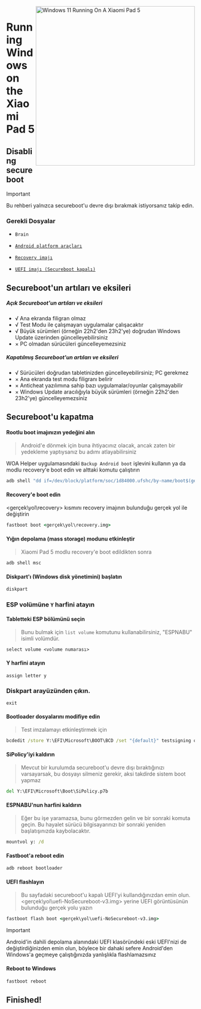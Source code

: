 <img align="right" src="https://raw.githubusercontent.com/erdilS/Port-Windows-11-Xiaomi-Pad-5/main/nabu.png" width="425" alt="Windows 11 Running On A Xiaomi Pad 5">


# Running Windows on the Xiaomi Pad 5

## Disabling secureboot
> [!Important]
> Bu rehberi yalnızca secureboot'u devre dışı bırakmak istiyorsanız takip edin.

### Gerekli Dosyalar
- ```Brain```

- [```Android platform araçları```](https://developer.android.com/studio/releases/platform-tools)

- [```Recovery imajı```](https://github.com/erdilS/Port-Windows-11-Xiaomi-Pad-5/releases/download/1.0/recovery.img)

- [```UEFI imajı (Secureboot kapalı)```](https://github.com/erdilS/Port-Windows-11-Xiaomi-Pad-5/releases/download/UEFI/uefi-NoSecureboot-v3.img)

## Secureboot'un artıları ve eksileri

##### Açık Secureboot'un artıları ve eksileri
- √ Ana ekranda filigran olmaz
- √ Test Modu ile çalışmayan uygulamalar çalışacaktır
- √ Büyük sürümleri (örneğin 22h2'den 23h2'ye) doğrudan Windows Update üzerinden güncelleyebilirsiniz
- × PC olmadan sürücüleri güncelleyemezsiniz

##### Kapatılmış Secureboot'un artıları ve eksileri
- √ Sürücüleri doğrudan tabletinizden güncelleyebilirsiniz; PC gerekmez
- × Ana ekranda test modu filigranı belirir
- × Anticheat yazılımına sahip bazı uygulamalar/oyunlar çalışmayabilir
- × Windows Update aracılığıyla büyük sürümleri (örneğin 22h2'den 23h2'ye) güncelleyemezsiniz

## Secureboot'u kapatma

####  Rootlu boot imajınızın yedeğini alın
> Android'e dönmek için buna ihtiyacınız olacak, ancak zaten bir yedekleme yaptıysanız bu adımı atlayabilirsiniz

WOA Helper uygulamasındaki `Backup Android boot` işlevini kullanın ya da modlu recovery'e boot edin ve alttaki komutu çalıştırın
```cmd
adb shell "dd if=/dev/block/platform/soc/1d84000.ufshc/by-name/boot$(getprop ro.boot.slot_suffix) of=/tmp/rooted_boot.img" && adb pull /tmp/rooted_boot.img
```

#### Recovery'e boot edin
<gerçek\yol\recovery> kısmını recovery imajının bulunduğu gerçek yol ile değiştirin
```cmd
fastboot boot <gerçek\yol\recovery.img>
```

#### Yığın depolama (mass storage) modunu etkinleştir
> Xiaomi Pad 5 modlu recovery'e boot edildikten sonra
```cmd
adb shell msc
```

####  Diskpart'ı (Windows disk yönetimini) başlatın
```cmd
diskpart
```

### ESP volümüne `Y` harfini atayın

#### Tabletteki ESP bölümünü seçin
> Bunu bulmak için `list volume` komutunu kullanabilirsiniz, "ESPNABU" isimli volümdür.
```diskpart
select volume <volume numarası>
```

#### Y harfini atayın
```diskpart
assign letter y
```

### Diskpart arayüzünden çıkın.
```diskpart
exit
```

#### Bootloader dosyalarını modifiye edin
> Test imzalamayı etkinleştirmek için
```cmd
bcdedit /store Y:\EFI\Microsoft\BOOT\BCD /set "{default}" testsigning on
```

#### SiPolicy'iyi kaldırın
> Mevcut bir kurulumda secureboot'u devre dışı bıraktığınızı varsayarsak, bu dosyayı silmeniz gerekir, aksi takdirde sistem boot yapmaz
```cmd
del Y:\EFI\Microsoft\Boot\SiPolicy.p7b
```

#### ESPNABU'nun harfini kaldırın
> Eğer bu işe yaramazsa, bunu görmezden gelin ve bir sonraki komuta geçin. Bu hayalet sürücü bilgisayarınızı bir sonraki yeniden başlatışınızda kaybolacaktır.
```cmd
mountvol y: /d
```

#### Fastboot'a reboot edin
```cmd
adb reboot bootloader
```

#### UEFI flashlayın
> Bu sayfadaki secureboot'u kapalı UEFI'yi kullandığınızdan emin olun. <gerçek\yol\uefi-NoSecureboot-v3.img> yerine UEFI görüntüsünün bulunduğu gerçek yolu yazın
```cmd
fastboot flash boot <gerçek\yol\uefi-NoSecureboot-v3.img>
```

> [!Important]
> Android'in dahili depolama alanındaki UEFI klasöründeki eski UEFI'nizi de değiştirdiğinizden emin olun, böylece bir dahaki sefere Android'den Windows'a geçmeye çalıştığınızda yanlışlıkla flashlamazsınız

#### Reboot to Windows
```cmd
fastboot reboot
```

## Finished!



















